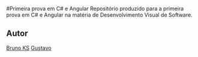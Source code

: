 #Primeira prova em C# e Angular
Repositório produzido para a primeira prova em C# e Angular na matéria de Desenvolvimento Visual de Software.

## Autor
[Bruno KS](https://github.com/BrumKS)
[Gustavo](https://github.com/SSadelli)
